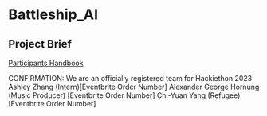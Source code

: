 # Battleship_AI

## Project Brief
[Participants Handbook](https://scented-noodle-4c2.notion.site/Hackiethon-2023-BattleShips-Participants-Handbook-182003e3c1d7414f9df089e7ac416950)

CONFIRMATION: We are an officially registered team for Hackiethon 2023
Ashley Zhang (Intern)[Eventbrite Order Number]
Alexander George Hornung (Music Producer) [Eventbrite Order Number]
Chi-Yuan Yang (Refugee)[Eventbrite Order Number]
